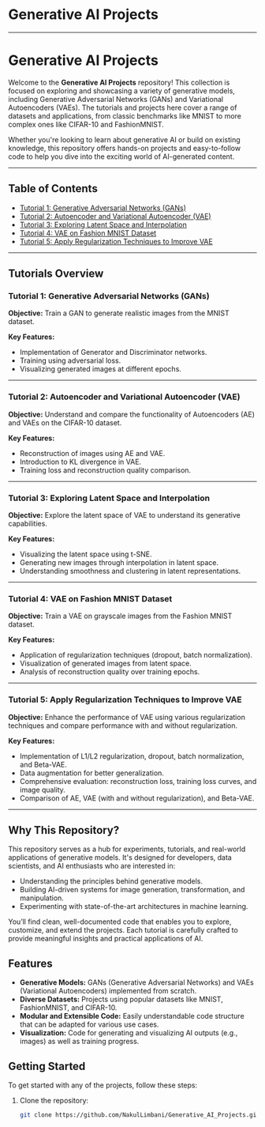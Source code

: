 # Generative AI Projects

---

# Generative AI Projects

Welcome to the **Generative AI Projects** repository! This collection is focused on exploring and showcasing a variety of generative models, including Generative Adversarial Networks (GANs) and Variational Autoencoders (VAEs). The tutorials and projects here cover a range of datasets and applications, from classic benchmarks like MNIST to more complex ones like CIFAR-10 and FashionMNIST.

Whether you're looking to learn about generative AI or build on existing knowledge, this repository offers hands-on projects and easy-to-follow code to help you dive into the exciting world of AI-generated content.

---

## Table of Contents

- [Tutorial 1: Generative Adversarial Networks (GANs)](#tutorial-1-generative-adversarial-networks-gans)
- [Tutorial 2: Autoencoder and Variational Autoencoder (VAE)](#tutorial-2-autoencoder-and-variational-autoencoder-vae)
- [Tutorial 3: Exploring Latent Space and Interpolation](#tutorial-3-exploring-latent-space-and-interpolation)
- [Tutorial 4: VAE on Fashion MNIST Dataset](#tutorial-4-vae-on-fashion-mnist-dataset)
- [Tutorial 5: Apply Regularization Techniques to Improve VAE](#tutorial-5-apply-regularization-techniques-to-improve-vae)

---

## Tutorials Overview

### Tutorial 1: **Generative Adversarial Networks (GANs)**

**Objective:** Train a GAN to generate realistic images from the MNIST dataset.

**Key Features:**
- Implementation of Generator and Discriminator networks.
- Training using adversarial loss.
- Visualizing generated images at different epochs.

---

### Tutorial 2: **Autoencoder and Variational Autoencoder (VAE)**

**Objective:** Understand and compare the functionality of Autoencoders (AE) and VAEs on the CIFAR-10 dataset.

**Key Features:**
- Reconstruction of images using AE and VAE.
- Introduction to KL divergence in VAE.
- Training loss and reconstruction quality comparison.

---

### Tutorial 3: **Exploring Latent Space and Interpolation**

**Objective:** Explore the latent space of VAE to understand its generative capabilities.

**Key Features:**
- Visualizing the latent space using t-SNE.
- Generating new images through interpolation in latent space.
- Understanding smoothness and clustering in latent representations.

---

### Tutorial 4: **VAE on Fashion MNIST Dataset**

**Objective:** Train a VAE on grayscale images from the Fashion MNIST dataset.

**Key Features:**
- Application of regularization techniques (dropout, batch normalization).
- Visualization of generated images from latent space.
- Analysis of reconstruction quality over training epochs.

---

### Tutorial 5: **Apply Regularization Techniques to Improve VAE**

**Objective:** Enhance the performance of VAE using various regularization techniques and compare performance with and without regularization.

**Key Features:**
- Implementation of L1/L2 regularization, dropout, batch normalization, and Beta-VAE.
- Data augmentation for better generalization.
- Comprehensive evaluation: reconstruction loss, training loss curves, and image quality.
- Comparison of AE, VAE (with and without regularization), and Beta-VAE.

---

## Why This Repository?

This repository serves as a hub for experiments, tutorials, and real-world applications of generative models. It's designed for developers, data scientists, and AI enthusiasts who are interested in:
- Understanding the principles behind generative models.
- Building AI-driven systems for image generation, transformation, and manipulation.
- Experimenting with state-of-the-art architectures in machine learning.

You’ll find clean, well-documented code that enables you to explore, customize, and extend the projects. Each tutorial is carefully crafted to provide meaningful insights and practical applications of AI.

## Features

- **Generative Models:** GANs (Generative Adversarial Networks) and VAEs (Variational Autoencoders) implemented from scratch.
- **Diverse Datasets:** Projects using popular datasets like MNIST, FashionMNIST, and CIFAR-10.
- **Modular and Extensible Code:** Easily understandable code structure that can be adapted for various use cases.
- **Visualization:** Code for generating and visualizing AI outputs (e.g., images) as well as training progress.

## Getting Started

To get started with any of the projects, follow these steps:

1. Clone the repository:
   ```bash
   git clone https://github.com/NakulLimbani/Generative_AI_Projects.git 
